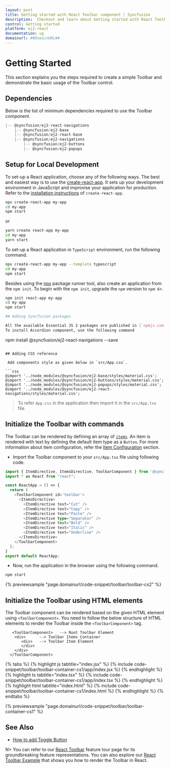```yaml
---
layout: post
title: Getting started with React Toolbar component | Syncfusion
description:  Checkout and learn about Getting started with React Toolbar component of Syncfusion Essential JS 2 and more details.
control: Getting started 
platform: ej2-react
documentation: ug
domainurl: ##DomainURL##
---
```


# Getting Started

This section explains you the steps required to create a simple Toolbar and demonstrate the basic usage of the Toolbar control.

## Dependencies

Below is the list of minimum dependencies required to use the Toolbar component.

```javascript
|-- @syncfusion/ej2-react-navigations
    |-- @syncfusion/ej2-base
    |-- @syncfusion/ej2-react-base
    |-- @syncfusion/ej2-navigations
        |-- @syncfusion/ej2-buttons
        |-- @syncfusion/ej2-popups
```

## Setup for Local Development

To set-up a React application, choose any of the following ways. The best and easiest way is to use the [create-react-app](https://github.com/facebook/create-react-app). It sets up your development environment in JavaScript and improvise your application for production. Refer to the [installation instructions](https://github.com/facebook/create-react-app#creating-an-app) of `create-react-app`.

```bash
npx create-react-app my-app
cd my-app
npm start
```

or

```bash
yarn create react-app my-app
cd my-app
yarn start
```

To set-up a React application in `TypeScript` environment, run the following command.

```bash
npx create-react-app my-app --template typescript
cd my-app
npm start
```

Besides using the [npx](https://medium.com/@maybekatz/introducing-npx-an-npm-package-runner-55f7d4bd282b) package runner tool, also create an application from the `npm init`. To begin with the `npm init`, upgrade the `npm` version to `npm 6+`.

```bash
npm init react-app my-app
cd my-app
npm start

## Adding Syncfusion packages

All the available Essential JS 2 packages are published in [`npmjs.com`](https://www.npmjs.com/~syncfusionorg) public registry.
To install Accordion component, use the following command

```
npm install @syncfusion/ej2-react-navigations --save
```

## Adding CSS reference

 Add components style as given below in `src/App.css`.

```css
@import '../node_modules/@syncfusion/ej2-base/styles/material.css';
@import '../node_modules/@syncfusion/ej2-buttons/styles/material.css';
@import '../node_modules/@syncfusion/ej2-popups/styles/material.css';
@import '../node_modules/@syncfusion/ej2-react-navigations/styles/material.css';

```

> To refer `App.css` in the application then import it in the `src/App.tsx` file.

## Initialize the Toolbar with commands

The Toolbar can be rendered by defining an array of [`items`](https://ej2.syncfusion.com/react/documentation/api/toolbar/#items). An item is rendered with text by defining the default item type as a `Button`. For more information about item configuration, refer the [Item Configuration](./item-configuration/) section.

* Import the Toolbar component to your `src/App.tsx` file using following code.



```ts
import { ItemDirective, ItemsDirective, ToolbarComponent } from '@syncfusion/ej2-react-navigations';
import * as React from "react";

const ReactApp = () => {
  return (
    <ToolbarComponent id='toolbar'>
      <ItemsDirective>
        <ItemDirective text="Cut" />
        <ItemDirective text="Copy" />
        <ItemDirective text="Paste" />
        <ItemDirective type="Separator" />
        <ItemDirective text="Bold" />
        <ItemDirective text="Italic" />
        <ItemDirective text="Underline" />
      </ItemsDirective>
    </ToolbarComponent>
  );
}
export default ReactApp;

```



* Now, run the application in the browser using the following command.

```bash
npm start
```
        
{% previewsample "page.domainurl/code-snippet/toolbar/toolbar-cs2" %}

## Initialize the Toolbar using HTML elements

The Toolbar component can be rendered based on the given HTML element using `<ToolbarComponent>`. You need to follow the below structure of HTML elements to render the Toolbar inside the `<ToolbarComponent>` tag.

```
   <ToolbarComponent>   --> Root Toolbar Element
    <div>      --> Toolbar Items Container
       <div>   --> Toolbar Item Element
       </div>
    </div>
  </ToolbarComponent>
```

{% tabs %}
{% highlight js tabtitle="index.jsx" %}
{% include code-snippet/toolbar/toolbar-container-cs1/app/index.jsx %}
{% endhighlight %}
{% highlight ts tabtitle="index.tsx" %}
{% include code-snippet/toolbar/toolbar-container-cs1/app/index.tsx %}
{% endhighlight %}
{% highlight html tabtitle="index.html" %}
{% include code-snippet/toolbar/toolbar-container-cs1/index.html %}
{% endhighlight %}
{% endtabs %}
        
{% previewsample "page.domainurl/code-snippet/toolbar/toolbar-container-cs1" %}

## See Also

* [How to add Toggle Button](./how-to/add-toggle-button/)

N> You can refer to our [React Toolbar](https://www.syncfusion.com/react-components/react-toolbar) feature tour page for its groundbreaking feature representations. You can also explore our [React Toolbar Example](https://ej2.syncfusion.com/react/demos/#/fabric/toolbar/default) that shows you how to render the Toolbar in React.